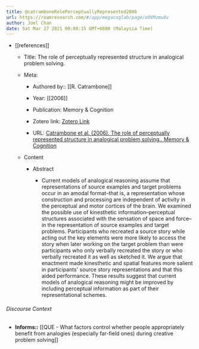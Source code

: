 ```yaml
---
title: @catramboneRolePerceptuallyRepresented2006
url: https://roamresearch.com/#/app/megacoglab/page/o0VMzmu0v
author: Joel Chan
date: Sat Mar 27 2021 00:08:15 GMT+0800 (Malaysia Time)
---
```


- [[references]]

    - Title: The role of perceptually represented structure in analogical problem solving.

    - Meta:

        - Authored by:: [[R. Catrambone]]

        - Year: [[2006]]

        - Publication: Memory & Cognition

        - Zotero link: [Zotero Link](zotero://select/items/1_3BKAAVMG)

        - URL: [Catrambone et al. (2006). The role of perceptually represented structure in analogical problem solving.. Memory & Cognition](undefined)

    - Content

        - Abstract

            - Current models of analogical reasoning assume that representations of source examples and target problems occur in an amodal format–that is, a representation whose construction and processing are independent of activity in the perceptual and motor cortices of the brain. We examined the possible use of kinesthetic information–perceptual structures associated with the sensation of space and force–in the representation of source examples and target problems. Participants who recreated a source story while acting out the key elements were more likely to access the story when later working on the target problem than were participants who only verbally recreated the story or who verbally recreated it as well as sketched it. We argue that enactment made kinesthetic and spatial features more salient in participants' source story representations and that this aided performance. These results suggest that current models of analogical reasoning might be improved by including perceptual information as part of their representational schemes.

###### Discourse Context

- **Informs::** [[QUE - What factors control whether people appropriately benefit from analogies (especially far-field ones) during creative problem solving]]
